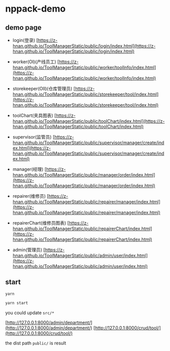 # nppack-demo

## demo page

- login(登录)
[https://z-hnan.github.io/ToolManagerStatic/public/login/index.html](https://z-hnan.github.io/ToolManagerStatic/public/login/index.html)

- worker(OⅠ)(产线员工)
[https://z-hnan.github.io/ToolManagerStatic/public/worker/toolInfo/index.html](https://z-hnan.github.io/ToolManagerStatic/public/worker/toolInfo/index.html)

- storekeeper(OⅡ)(仓库管理员)
[https://z-hnan.github.io/ToolManagerStatic/public/storekeeper/tool/index.html](https://z-hnan.github.io/ToolManagerStatic/public/storekeeper/tool/index.html)

- toolChart(夹具图表)
[https://z-hnan.github.io/ToolManagerStatic/public/toolChart/index.html](https://z-hnan.github.io/ToolManagerStatic/public/toolChart/index.html)

- supervisor(监管员)
[https://z-hnan.github.io/ToolManagerStatic/public/supervisor/manager/create/index.html](https://z-hnan.github.io/ToolManagerStatic/public/supervisor/manager/create/index.html)

- manager(经理)
[https://z-hnan.github.io/ToolManagerStatic/public/manager/order/index.html](https://z-hnan.github.io/ToolManagerStatic/public/manager/order/index.html)

- repairer(维修员)
[https://z-hnan.github.io/ToolManagerStatic/public/repairer/manager/index.html](https://z-hnan.github.io/ToolManagerStatic/public/repairer/manager/index.html)

- repairerChart(维修员图表)
[https://z-hnan.github.io/ToolManagerStatic/public/repairerChart/index.html](https://z-hnan.github.io/ToolManagerStatic/public/repairerChart/index.html)

- admin(管理员)
[https://z-hnan.github.io/ToolManagerStatic/public/admin/user/index.html](https://z-hnan.github.io/ToolManagerStatic/public/admin/user/index.html)



## start

```bash
yarn

yarn start
```

you could update `src/*`


[http://127.0.0.1:8000/admin/department/](http://127.0.0.1:8000/admin/department/)
[http://127.0.0.1:8000/crud/tool/](http://127.0.0.1:8000/crud/tool/)

the dist path `public/` is result